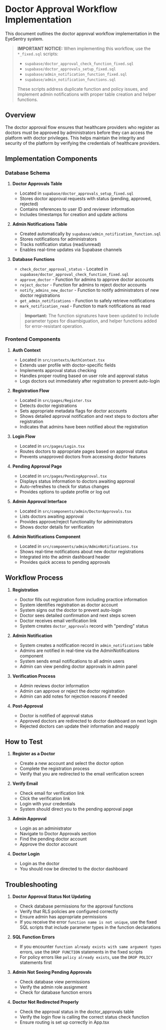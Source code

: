 # Doctor Approval Workflow Implementation

This document outlines the doctor approval workflow implementation in the EyeSentry system.

> **IMPORTANT NOTICE:** When implementing this workflow, use the `*_fixed.sql` scripts:
> - `supabase/doctor_approval_check_function_fixed.sql` 
> - `supabase/doctor_approvals_setup_fixed.sql`
> - `supabase/admin_notification_function_fixed.sql`
> - `supabase/admin_notification_functions.sql`
>
> These scripts address duplicate function and policy issues, and implement admin notifications with proper table creation and helper functions.

## Overview

The doctor approval flow ensures that healthcare providers who register as doctors must be approved by administrators before they can access the platform with doctor privileges. This helps maintain the integrity and security of the platform by verifying the credentials of healthcare providers.

## Implementation Components

### Database Schema

1. **Doctor Approvals Table**
   - Located in `supabase/doctor_approvals_setup_fixed.sql`
   - Stores doctor approval requests with status (pending, approved, rejected)
   - Contains references to user ID and reviewer information
   - Includes timestamps for creation and update actions

2. **Admin Notifications Table**
   - Created automatically by `supabase/admin_notification_function.sql`
   - Stores notifications for administrators
   - Tracks notification status (read/unread)
   - Enables real-time updates via Supabase channels

3. **Database Functions**
   - `check_doctor_approval_status` - Located in `supabase/doctor_approval_check_function_fixed.sql`
   - `approve_doctor` - Function for admins to approve doctor accounts
   - `reject_doctor` - Function for admins to reject doctor accounts
   - `notify_admins_new_doctor` - Function to notify administrators of new doctor registrations
   - `get_admin_notifications` - Function to safely retrieve notifications
   - `mark_notification_read` - Function to mark notifications as read

   > **Important:** The function signatures have been updated to include parameter types for disambiguation, and helper functions added for error-resistant operation.

### Frontend Components

1. **Auth Context**
   - Located in `src/contexts/AuthContext.tsx`
   - Extends user profile with doctor-specific fields
   - Implements approval status checking
   - Handles proper routing based on user role and approval status
   - Logs doctors out immediately after registration to prevent auto-login

2. **Registration Flow**
   - Located in `src/pages/Register.tsx`
   - Detects doctor registrations
   - Sets appropriate metadata flags for doctor accounts
   - Shows detailed approval notification and next steps to doctors after registration
   - Indicates that admins have been notified about the registration

3. **Login Flow**
   - Located in `src/pages/Login.tsx`
   - Routes doctors to appropriate pages based on approval status
   - Prevents unapproved doctors from accessing doctor features

4. **Pending Approval Page**
   - Located in `src/pages/PendingApproval.tsx`
   - Displays status information to doctors awaiting approval
   - Auto-refreshes to check for status changes
   - Provides options to update profile or log out

5. **Admin Approval Interface**
   - Located in `src/components/admin/DoctorApprovals.tsx`
   - Lists doctors awaiting approval
   - Provides approve/reject functionality for administrators
   - Shows doctor details for verification

6. **Admin Notifications Component**
   - Located in `src/components/admin/AdminNotifications.tsx`
   - Shows real-time notifications about new doctor registrations
   - Integrated into the admin dashboard header
   - Provides quick access to pending approvals

## Workflow Process

1. **Registration**
   - Doctor fills out registration form including practice information
   - System identifies registration as doctor account
   - System signs out the doctor to prevent auto-login
   - Doctor sees detailed confirmation and next steps screen
   - Doctor receives email verification link
   - System creates `doctor_approvals` record with "pending" status

2. **Admin Notification**
   - System creates a notification record in `admin_notifications` table
   - Admins are notified in real-time via the AdminNotifications component
   - System sends email notifications to all admin users
   - Admin can view pending doctor approvals in admin panel

3. **Verification Process**
   - Admin reviews doctor information
   - Admin can approve or reject the doctor registration
   - Admin can add notes for rejection reasons if needed

4. **Post-Approval**
   - Doctor is notified of approval status
   - Approved doctors are redirected to doctor dashboard on next login
   - Rejected doctors can update their information and reapply

## How to Test

1. **Register as a Doctor**
   - Create a new account and select the doctor option
   - Complete the registration process
   - Verify that you are redirected to the email verification screen

2. **Verify Email**
   - Check email for verification link
   - Click the verification link
   - Login with your credentials
   - System should direct you to the pending approval page

3. **Admin Approval**
   - Login as an administrator
   - Navigate to Doctor Approvals section
   - Find the pending doctor account
   - Approve the doctor account

4. **Doctor Login**
   - Login as the doctor
   - You should now be directed to the doctor dashboard

## Troubleshooting

1. **Doctor Approval Status Not Updating**
   - Check database permissions for the approval functions
   - Verify that RLS policies are configured correctly
   - Ensure admin has appropriate permissions
   - If you receive the error `function name is not unique`, use the fixed SQL scripts that include parameter types in the function declarations

2. **SQL Function Errors**
   - If you encounter `function already exists with same argument types` errors, use the `DROP FUNCTION` statements in the fixed scripts
   - For policy errors like `policy already exists`, use the `DROP POLICY` statements first

2. **Admin Not Seeing Pending Approvals**
   - Check database view permissions
   - Verify the admin role assignment
   - Check for database function errors

3. **Doctor Not Redirected Properly**
   - Check the approval status in the doctor_approvals table
   - Verify the login flow is calling the correct status check function
   - Ensure routing is set up correctly in App.tsx
